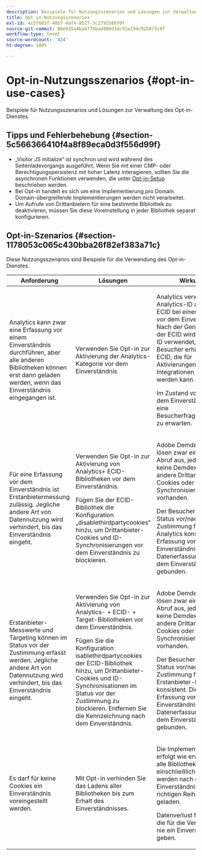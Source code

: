 ```yaml
---
description: Beispiele für Nutzungsszenarios und Lösungen zur Verwaltung des Opt-in-Dienstes.
title: Opt-in-Nutzungsszenarios
exl-id: 4c57685f-40b7-4af4-8527-3c2795586f0f
source-git-commit: 06e935a4ba4776baa900d3dc91e294c92b873c0f
workflow-type: tm+mt
source-wordcount: '424'
ht-degree: 100%

---
```


# Opt-in-Nutzungsszenarios {#opt-in-use-cases}

Beispiele für Nutzungsszenarios und Lösungen zur Verwaltung des Opt-in-Dienstes.

## Tipps und Fehlerbehebung {#section-5c566366410f4a8f89eca0d3f556d99f}

* „Visitor JS initialize“ ist synchron und wird während des Seitenladevorgangs ausgeführt. Wenn Sie mit einer CMP- oder Berechtigungspersistenz mit hoher Latenz interagieren, sollten Sie die asynchronen Funktionen verwenden, die unter [Opt-in-Setup](../../implementation-guides/opt-in-service/getting-started.md#section-cf9ab638780141c9b62dc57cf00b7047) beschrieben werden.
* Bei Opt-in handelt es sich um eine Implementierung pro Domain. Domain-übergreifende Implementierungen werden nicht verarbeitet.
* Um Aufrufe von Drittanbietern für eine bestimmte Bibliothek zu deaktivieren, müssen Sie diese Voreinstellung in jeder Bibliothek separat konfigurieren.

## Opt-in-Szenarios   {#section-1178053c065c430bba26f82ef383a71c}

Diese Nutzungsszenarios sind Beispiele für die Verwendung des Opt-in-Dienstes.

<table id="table_83C85343611344D8A8315157C1B4240F"> 
 <thead> 
  <tr> 
   <th colname="col1" class="entry"> Anforderung </th> 
   <th colname="col2" class="entry"> Lösungen </th> 
   <th colname="col3" class="entry"> Wirkung </th> 
  </tr>
 </thead>
 <tbody> 
  <tr> 
   <td colname="col1"> <p>Analytics kann zwar eine Erfassung vor einem Einverständnis durchführen, aber alle anderen Bibliotheken können erst dann geladen werden, wenn das Einverständnis eingegangen ist. </p> </td> 
   <td colname="col2"> <p>Verwenden Sie Opt-in zur Aktivierung der Analytics-Kategorie vor dem Einverständnis </p> </td> 
   <td colname="col3"> <p>Analytics verwendet die Analytics-ID anstelle der ECID bei einer Erfassung vor dem Einverständnis. Nach der Genehmigung der ECID wird eine neue ID verwendet, und der Besucher erhält eine ECID, die für Aktivierungen und Integrationen verwendet werden kann. </p> <p>Im Zustand vor und nach dem Einverständnis ist eine Besucherfragmentierung zu erwarten. </p> </td> 
  </tr> 
  <tr> 
   <td colname="col1"> <p>Für eine Erfassung vor dem Einverständnis ist Erstanbietermessung zulässig. Jegliche andere Art von Datennutzung wird verhindert, bis das Einverständnis eingeht. </p> </td> 
   <td colname="col2"> <p>Verwenden Sie Opt-in zur Aktivierung von Analytics+ ECID-Bibliotheken vor dem Einverständnis. </p> <p>Fügen Sie der ECID-Bibliothek die Konfiguration „disablethirdpartycookies“ hinzu, um Drittanbieter-Cookies und ID-Synchronisierungen vor dem Einverständnis zu blockieren. </p> </td> 
   <td colname="col3"> <p>Adobe Demdex-Aufrufe lösen zwar einen ECID-Abruf aus, jedoch sind keine Demdex-Cookies, andere Drittanbieter-Cookies oder ID-Synchronisierungen vorhanden. </p> <p>Der Besucher bleibt im Status vor/nach der Zustimmung für Analytics konsistent. Die Erfassung vor dem Einverständnis ist an die Datenerfassung nach dem Einverständnis gebunden. </p> </td> 
  </tr> 
  <tr> 
   <td colname="col1"> <p>Erstanbieter-Messwerte und Targeting können im Status vor der Zustimmung erfasst werden. Jegliche andere Art von Datennutzung wird verhindert, bis das Einverständnis eingeht. </p> </td> 
   <td colname="col2"> <p>Verwenden Sie Opt-in zur Aktivierung von Analytics- + ECID- + Target-Bibliotheken vor dem Einverständnis. </p> <p>Fügen Sie die Konfiguration <span class="codeph">isablethirdpartycookies</span> der ECID-Bibliothek hinzu, um Drittanbieter-Cookies und ID-Synchronisationen im Status vor der Zustimmung zu blockieren. Entfernen Sie die Kennzeichnung nach dem Einverständnis. </p> </td> 
   <td colname="col3"> <p>Adobe Demdex-Aufrufe lösen zwar einen ECID-Abruf aus, jedoch sind keine Demdex-Cookies, andere Drittanbieter-Cookies oder ID-Synchronisierungen vorhanden. </p> <p>Der Besucher bleibt im Status vor/nach der Zustimmung für Erstanbieter-Lösungen konsistent. Die Erfassung vor dem Einverständnis ist an die Datenerfassung nach dem Einverständnis gebunden. </p> </td> 
  </tr> 
  <tr> 
   <td colname="col1"> <p>Es darf für keine Cookies ein Einverständnis voreingestellt werden. </p> </td> 
   <td colname="col2"> <p>Mit Opt-in verhinden Sie das Ladens aller Bibliotheken bis zum Erhalt des Einverständnisses. </p> </td> 
   <td colname="col3"> <p>Die Implementierung erfolgt wie erwartet und alle Bibliotheken, einschließlich ECID, werden nach dem Einverständnis in der richtigen Reihenfolge geladen. </p> <p>Datenverlust für Kunden, die für die Verfolgung nie ein Einverständnis geben. </p> </td> 
  </tr> 
 </tbody> 
</table>
